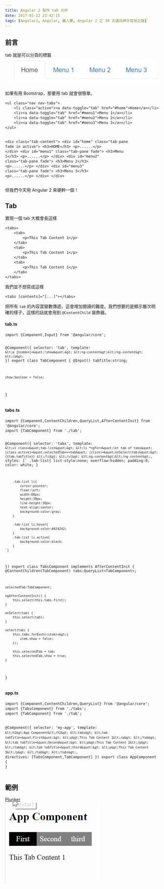```yaml
---
title: Angular 2 製作 tab 元件
date: 2017-01-12 23:42:15
tags: [Angular2, Angular, 鐵人賽, Angular 2 之 30 天邁向神乎其技之路]
---
```

<h2>&#x524D;&#x8A00;</h2>
<p>tab &#x5C31;&#x662F;&#x53EF;&#x4EE5;&#x5206;&#x9801;&#x7684;&#x6A19;&#x7C64;<br>
<img src="https://raw.githubusercontent.com/tigercosmos/webImg/master/tab.PNG" alt></p>
<p>&#x5982;&#x679C;&#x6709;&#x7528; Bootstrap&#xFF0C;&#x90A3;&#x8981;&#x7528; tab &#x5C31;&#x6703;&#x5F88;&#x7C21;&#x55AE;&#x3002;</p>
<pre><code>&lt;ul class=&quot;nav nav-tabs&quot;&gt;
    &lt;li class=&quot;active&quot;&gt;&lt;a data-toggle=&quot;tab&quot; href=&quot;#home&quot;&gt;Home&lt;/a&gt;&lt;/li&gt;
    &lt;li&gt;&lt;a data-toggle=&quot;tab&quot; href=&quot;#menu1&quot;&gt;Menu 1&lt;/a&gt;&lt;/li&gt;
    &lt;li&gt;&lt;a data-toggle=&quot;tab&quot; href=&quot;#menu2&quot;&gt;Menu 2&lt;/a&gt;&lt;/li&gt;
    &lt;li&gt;&lt;a data-toggle=&quot;tab&quot; href=&quot;#menu3&quot;&gt;Menu 3&lt;/a&gt;&lt;/li&gt;
&lt;/ul&gt;

&lt;div class=&quot;tab-content&quot;&gt;
    &lt;div id=&quot;home&quot; class=&quot;tab-pane fade in active&quot;&gt;
      &lt;h3&gt;HOME&lt;/h3&gt;
      &lt;p&gt;......&lt;/p&gt;
    &lt;/div&gt;
    &lt;div id=&quot;menu1&quot; class=&quot;tab-pane fade&quot;&gt;
      &lt;h3&gt;Menu 1&lt;/h3&gt;
      &lt;p&gt;......&lt;/p&gt;
    &lt;/div&gt;
    &lt;div id=&quot;menu2&quot; class=&quot;tab-pane fade&quot;&gt;
      &lt;h3&gt;Menu 2&lt;/h3&gt;
      &lt;p&gt;......&lt;/p&gt;
    &lt;/div&gt;
    &lt;div id=&quot;menu3&quot; class=&quot;tab-pane fade&quot;&gt;
      &lt;h3&gt;Menu 3&lt;/h3&gt;
      &lt;p&gt;......&lt;/p&gt;
    &lt;/div&gt;
&lt;/div&gt;
</code></pre>
<p>&#x4F46;&#x6211;&#x5011;&#x4ECA;&#x5929;&#x7528; Angular 2 &#x4F86;&#x786C;&#x5E79;&#x4E00;&#x500B;&#xFF01;</p>
<h2>Tab</h2>
<p>&#x5BE6;&#x73FE;&#x4E00;&#x500B; tab &#x5927;&#x6982;&#x6703;&#x9577;&#x9019;&#x6A23;</p>
<pre><code>&lt;tabs&gt;
    &lt;tab&gt;
        &lt;p&gt;This Tab Content 1&lt;/p&gt;
    &lt;/tab&gt;
    &lt;tab&gt;
        &lt;p&gt;This Tab Content 1&lt;/p&gt;
    &lt;/tab&gt;
    &lt;tab&gt;
        &lt;p&gt;This Tab Content 1&lt;/p&gt;
    &lt;/tab&gt;
&lt;/tabs&gt;
</code></pre>
<p>&#x6211;&#x5011;&#x4E26;&#x4E0D;&#x60F3;&#x5BEB;&#x6210;&#x9019;&#x6A23;</p>
<pre><code>&lt;tabs [contents]=&quot;[...]&quot;&gt;&lt;/tabs&gt;
</code></pre>
<p>&#x628A;&#x6240;&#x6709; <code>tab</code> &#x7684;&#x5167;&#x5BB9;&#x7576;&#x8B8A;&#x6578;&#x50B3;&#x905E;&#xFF0C;&#x9019;&#x6703;&#x589E;&#x52A0;&#x95B1;&#x8B80;&#x7684;&#x96E3;&#x5EA6;&#x3002;&#x6211;&#x5011;&#x60F3;&#x8981;&#x7684;&#x662F;&#x986F;&#x793A;&#x5C64;&#x6B21;&#x660E;&#x78BA;&#x7684;&#x6A23;&#x5B50;&#xFF0C;&#x9019;&#x6A23;&#x7684;&#x8A71;&#x5C31;&#x6703;&#x7528;&#x5230; <code>@ContentChild</code> &#x88DD;&#x98FE;&#x5668;&#x3002;</p>
<h4>tab.ts</h4>
<pre><code>import {Component,Input} from &apos;@angular/core&apos;;

@Component({
    selector: &apos;tab&apos;,
    template: `
        &lt;p [hidden]=&quot;!show&quot;&gt;
            &lt;ng-content&gt;&lt;/ng-content&gt;
        &lt;/p&gt;
    `
})
export class TabComponent {
    @Input()
    tabTitle:string;

    show:boolean = false;
}
</code></pre>
<h4>tabs.ts</h4>
<pre><code>import {Component,ContentChildren,QueryList,AfterContentInit} from &apos;@angular/core&apos;;
import {TabComponent} from &apos;./tab&apos;;

@Component({
    selector: &apos;tabs&apos;,
    template: `
       &lt;ul class=&quot;tab-list&quot;&gt;
           &lt;li *ngFor=&quot;let tab of tabs&quot; [class.active]=&quot;selectedTab===tab&quot; (click)=&quot;onSelect(tab)&quot;&gt;
               {{tab.tabTitle}}
           &lt;/li&gt;
       &lt;/ul&gt;
       &lt;ng-content&gt;&lt;/ng-content&gt;
    `,
    styles: [`
        .tab-list{
            list-style:none;
            overflow:hidden;
            padding:0;
            color: white;
        }

        .tab-list li{
            cursor:pointer;
            float:left;
            width:60px;
            height:30px;
            line-height:30px;
            text-align:center;
            background-color:gray;
        }

        .tab-list li:hover{
            background-color:#424242;
        }
        .tab-list li.active{
            background-color:black;
        }
    `]
})
export class TabsComponent implements AfterContentInit {
    @ContentChildren(TabComponent)
    tabs:QueryList&lt;TabComponent&gt;;
    
    selectedTab:TabComponent;

    ngAfterContentInit() {
        this.select(this.tabs.first);
    }

    onSelect(tab) {
        this.select(tab);
    }

    select(tab) {
        this.tabs.forEach((item)=&gt;{
            item.show = false;
        });

        this.selectedTab = tab;
        this.selectedTab.show = true;
    }
}
</code></pre>
<h4>app.ts</h4>
<pre><code>import {Component,ContentChildren,QueryList} from &apos;@angular/core&apos;;
import {TabsComponent} from &apos;./tabs&apos;;
import {TabComponent} from &apos;./tab&apos;;

@Component({
    selector: &apos;my-app&apos;,
    template: `
        &lt;h2&gt;App Component&lt;/h2&gt;
        &lt;tabs&gt;
            &lt;tab tabTitle=&quot;First&quot;&gt;
                &lt;p&gt;This Tab Content 1&lt;/p&gt;
            &lt;/tab&gt;
            &lt;tab tabTitle=&quot;Second&quot;&gt;
                &lt;p&gt;This Tab Content 2&lt;/p&gt;
            &lt;/tab&gt;
            &lt;tab tabTitle=&quot;third&quot;&gt;
                &lt;p&gt;This Tab Content 3&lt;/p&gt;
            &lt;/tab&gt;
        &lt;/tabs&gt;
    `,
    directives: [TabsComponent,TabComponent]
})
export class AppComponent {
}
</code></pre>
<h2>&#x7BC4;&#x4F8B;</h2>
<p><a href="https://embed.plnkr.co/2zem4NLqda8F7KlUQd68/" target="_blank">Plunker</a><br>
<img src="https://raw.githubusercontent.com/tigercosmos/webImg/master/tab.gif" alt></p>
 <br>
                                                    </div>
                    </div>
                

